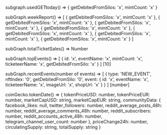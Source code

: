 subgraph.usedGETtoday() => {
getDebitedFromSilos: 'x',
mintCount: 'x'
}

subGraph.weekReport() => [
{ getDebitedFromSilos: 'x', mintCount: 'x' },
{ getDebitedFromSilos: 'x', mintCount: 'x' },
{ getDebitedFromSilos: 'x', mintCount: 'x' },
{ getDebitedFromSilos: 'x', mintCount: 'x' },
{ getDebitedFromSilos: 'x', mintCount: 'x' },
{ getDebitedFromSilos: 'x', mintCount: 'x' },
{ getDebitedFromSilos: 'x', mintCount: 'x' }
]

subGraph.totalTicketSales() => Number

subGraph.topEvents() => [
{
id: 'x',
eventName: 'x',
mintCount: 'x',
ticketeerName: 'x',
getDebitedFromSilo: 'x'
}
] [10]

subGraph.recentEvents(number of events) => [
{
type: 'NEW_EVENT',
nftIndex: '0',
getDebitedFromSilo: '0',
event: {
id: 'x',
eventName: 'x',
ticketeerName: 'x',
imageUrl: 'x',
shopUrl: 'x'
}
}
] [number]

coinGecko.tokenDate() => {
tokenPriceUSD: number,
tokenPriceEUR: number,
marketCapUSD: string,
marketCapEUR: string,
communityData: {
facebook_likes: null,
twitter_followers: number,
reddit_average_posts_48h: number,
reddit_average_comments_48h: number,
reddit_subscribers: number,
reddit_accounts_active_48h: number,
telegram_channel_user_count: number
},
priceChange24h: number,
circulatingSupply: string,
totalSupply: string
}
